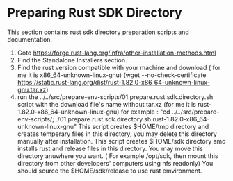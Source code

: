 # Preparing Rust SDK Directory
This section contains rust sdk directory preparation scripts and documentation.

1. Goto https://forge.rust-lang.org/infra/other-installation-methods.html
2. Find the Standalone Installers section.
3. Find the rust version compatible with your machine and download ( for me it is x86_64-unknown-linux-gnu) 
   (wget --no-check-certificate https://static.rust-lang.org/dist/rust-1.82.0-x86_64-unknown-linux-gnu.tar.xz)
4. run the ../../src/prepare-env-scripts/01.prepare.rust.sdk.directory.sh  script with the download file's name without tar.xz (for me it is rust-1.82.0-x86_64-unknown-linux-gnu)
   for example : "cd ../../src/prepare-env-scripts/; ./01.prepare.rust.sdk.directory.sh rust-1.82.0-x86_64-unknown-linux-gnu"
   This script creates $HOME/tmp directory and creates temperary files in this directory, you may delete this directory manually after installation.
   This script creates $HOME/sdk directory amd installs rust and release files in this directory. You may move this directory anuwhere you want. ( For example /opt/sdk, then mount this directory from other developers' computers using nfs readonly)
   You should source the $HOME/sdk/release to use rust emvironment.
 
